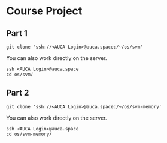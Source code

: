 # Course Project

## Part 1

    git clone 'ssh://<AUCA Login>@auca.space:/~/os/svm'

You can also work directly on the server.

    ssh <AUCA Login>@auca.space
    cd os/svm/

## Part 2

    git clone 'ssh://<AUCA Login>@auca.space:/~/os/svm-memory'

You can also work directly on the server.

    ssh <AUCA Login>@auca.space
    cd os/svm-memory/
